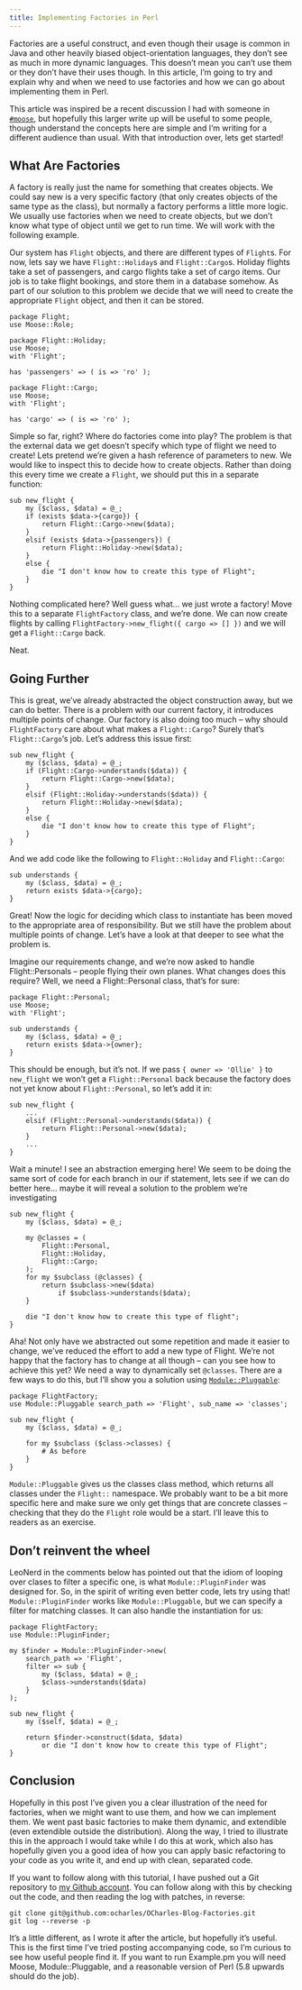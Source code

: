 ```yaml
---
title: Implementing Factories in Perl
---
```


Factories are a useful construct, and even though their usage is common in Java
and other heavily biased object-orientation languages, they don’t see as much in
more dynamic languages. This doesn’t mean you can’t use them or they don’t have
their uses though. In this article, I’m going to try and explain why and when we
need to use factories and how we can go about implementing them in Perl.

This article was inspired be a recent discussion I had with someone in
[`#moose`](irc://irc.perl.org/moose/), but hopefully this larger write up will
be useful to some people, though understand the concepts here are simple and I’m
writing for a different audience than usual. With that introduction over, lets
get started!

## What Are Factories

A factory is really just the name for something that creates objects. We could
say new is a very specific factory (that only creates objects of the same type
as the class), but normally a factory performs a little more logic. We usually
use factories when we need to create objects, but we don’t know what type of
object until we get to run time. We will work with the following example.

Our system has `Flight` objects, and there are different types of `Flight`s. For
now, lets say we have `Flight::Holiday`s and `Flight::Cargo`s. Holiday flights
take a set of passengers, and cargo flights take a set of cargo items. Our job
is to take flight bookings, and store them in a database somehow. As part of our
solution to this problem we decide that we will need to create the appropriate
`Flight` object, and then it can be stored.

    package Flight;
    use Moose::Role;

    package Flight::Holiday;
    use Moose;
    with 'Flight';

    has 'passengers' => ( is => 'ro' );

    package Flight::Cargo;
    use Moose;
    with 'Flight';

    has 'cargo' => ( is => 'ro' );

Simple so far, right? Where do factories come into play? The problem is that the
external data we get doesn’t specify which type of flight we need to create!
Lets pretend we’re given a hash reference of parameters to new. We would like to
inspect this to decide how to create objects. Rather than doing this every time
we create a `Flight`, we should put this in a separate function:

    sub new_flight {
        my ($class, $data) = @_;
        if (exists $data->{cargo}) {
            return Flight::Cargo->new($data);
        }
        elsif (exists $data->{passengers}) {
            return Flight::Holiday->new($data);
        }
        else {
            die "I don't know how to create this type of Flight";
        }
    }

Nothing complicated here? Well guess what… we just wrote a factory! Move this to
a separate `FlightFactory` class, and we’re done. We can now create flights by
calling `FlightFactory->new_flight({ cargo => [] })` and we will get a
`Flight::Cargo` back.

Neat.

## Going Further

This is great, we’ve already abstracted the object construction away, but we can
do better. There is a problem with our current factory, it introduces multiple
points of change. Our factory is also doing too much – why should
`FlightFactory` care about what makes a `Flight::Cargo`? Surely that’s
`Flight::Cargo`‘s job. Let’s address this issue first:

    sub new_flight {
        my ($class, $data) = @_;
        if (Flight::Cargo->understands($data)) {
            return Flight::Cargo->new($data);
        }
        elsif (Flight::Holiday->understands($data)) {
            return Flight::Holiday->new($data);
        }
        else {
            die "I don't know how to create this type of Flight";
        }
    }

And we add code like the following to `Flight::Holiday` and `Flight::Cargo`:

    sub understands {
        my ($class, $data) = @_;
        return exists $data->{cargo};
    }

Great! Now the logic for deciding which class to instantiate has been moved to
the appropriate area of responsibility. But we still have the problem about
multiple points of change. Let’s have a look at that deeper to see what the
problem is.

Imagine our requirements change, and we’re now asked to handle Flight::Personals
– people flying their own planes. What changes does this require? Well, we need
a Flight::Personal class, that’s for sure:

    package Flight::Personal;
    use Moose;
    with 'Flight';

    sub understands {
        my ($class, $data) = @_;
        return exists $data->{owner};
    }

This should be enough, but it’s not. If we pass `{ owner => 'Ollie' }` to
`new_flight` we won’t get a `Flight::Personal` back because the factory does not
yet know about `Flight::Personal`, so let’s add it in:

    sub new_flight {
        ...
        elsif (Flight::Personal->understands($data)) {
            return Flight::Personal->new($data);
        }
        ...
    }

Wait a minute! I see an abstraction emerging here! We seem to be doing the same
sort of code for each branch in our if statement, lets see if we can do better
here… maybe it will reveal a solution to the problem we’re investigating

    sub new_flight {
        my ($class, $data) = @_;

        my @classes = (
            Flight::Personal,
            Flight::Holiday,
            Flight::Cargo;
        );
        for my $subclass (@classes) {
            return $subclass->new($data)
                if $subclass->understands($data);
        }

        die "I don't know how to create this type of flight";
    }

Aha! Not only have we abstracted out some repetition and made it easier to
change, we’ve reduced the effort to add a new type of Flight. We’re not happy
that the factory has to change at all though – can you see how to achieve this
yet? We need a way to dynamically set `@classes`. There are a few ways to do
this, but I’ll show you a solution using
[`Module::Pluggable`](http://search.cpan.org/dist/Module-Pluggable/):

    package FlightFactory;
    use Module::Pluggable search_path => 'Flight', sub_name => 'classes';

    sub new_flight {
        my ($class, $data) = @_;

        for my $subclass ($class->classes) {
            # As before
        }
    }

`Module::Pluggable` gives us the classes class method, which returns all classes
under the `Flight::` namespace. We probably want to be a bit more specific here
and make sure we only get things that are concrete classes – checking that they
do the `Flight` role would be a start. I’ll leave this to readers as an
exercise.

## Don’t reinvent the wheel

LeoNerd in the comments below has pointed out that the idiom of looping over
clases to filter a specific one, is what `Module::PluginFinder` was designed
for. So, in the spirit of writing even better code, lets try using that!
`Module::PluginFinder` works like `Module::Pluggable`, but we can specify a
filter for matching classes. It can also handle the instantiation for us:

    package FlightFactory;
    use Module::PluginFinder;

    my $finder = Module::PluginFinder->new(
        search_path => 'Flight',
        filter => sub {
            my ($class, $data) = @_;
            $class->understands($data)
        }
    );

    sub new_flight {
        my ($self, $data) = @_;

        return $finder->construct($data, $data)
            or die "I don't know how to create this type of Flight";
    }

## Conclusion

Hopefully in this post I’ve given you a clear illustration of the need for
factories, when we might want to use them, and how we can implement them. We
went past basic factories to make them dynamic, and extendible (even extendible
outside the distribution). Along the way, I tried to illustrate this in the
approach I would take while I do this at work, which also has hopefully given
you a good idea of how you can apply basic refactoring to your code as you write
it, and end up with clean, separated code.

If you want to follow along with this tutorial, I have pushed out a Git
repository to
[my Github account](https://github.com/ocharles/OCharles-Blog-Factories). You
can follow along with this by checking out the code, and then reading the log
with patches, in reverse:

    git clone git@github.com:ocharles/OCharles-Blog-Factories.git
    git log --reverse -p

It’s a little different, as I wrote it after the article, but hopefully it’s
useful. This is the first time I’ve tried posting accompanying code, so I’m
curious to see how useful people find it. If you want to run Example.pm you will
need Moose, Module::Pluggable, and a reasonable version of Perl (5.8 upwards
should do the job).
